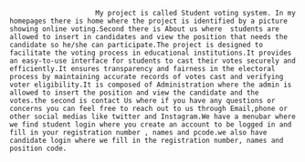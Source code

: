                          My project is called Student voting system. In my homepages there is home where the project is identified by a picture showing online voting.Second there is About us where  students are allowed to insert in candidates and view the position that needs the candidate so he/she can participate.The project is designed to facilitate the voting process in educational institutions.It provides an easy-to-use interface for students to cast their votes securely and efficiently.It ensures transparency and fairness in the electoral process by maintaining accurate records of votes cast and verifying voter eligibility.It is composed of Administration where the admin is allowed to insert the position and view the candidate and the votes.the second is contact Us where if you have any questions or concerns you can feel free to reach out to us through Email,phone or other social medias like twitter and Instagram.We have a menubar where we find student login where you create an account to be logged in and fill in your registration number , names and pcode.we also have candidate login where we fill in the registration number, names and position code.                          
